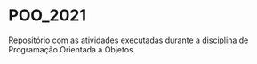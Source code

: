 # POO_2021
Repositório com as atividades executadas durante a disciplina de Programação Orientada a Objetos.
